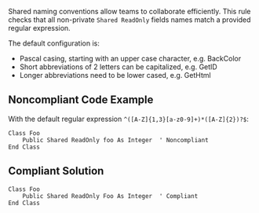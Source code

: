 
Shared naming conventions allow teams to collaborate efficiently. This rule checks that all non-private `Shared ReadOnly` fields names match a provided regular expression.

The default configuration is:

- Pascal casing, starting with an upper case character, e.g. BackColor
- Short abbreviations of 2 letters can be capitalized, e.g. GetID
- Longer abbreviations need to be lower cased, e.g. GetHtml


## Noncompliant Code Example

With the default regular expression `^([A-Z]{1,3}[a-z0-9]+)*([A-Z]{2})?$`:


    Class Foo
        Public Shared ReadOnly foo As Integer  ' Noncompliant
    End Class


## Compliant Solution


    Class Foo
        Public Shared ReadOnly Foo As Integer  ' Compliant
    End Class

